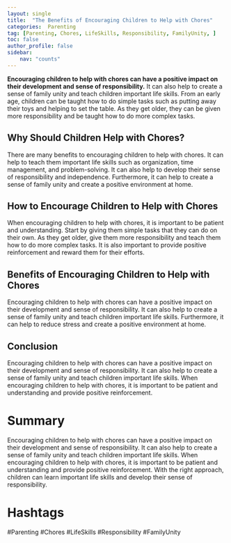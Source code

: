 ```yaml
---
layout: single
title:  "The Benefits of Encouraging Children to Help with Chores"
categories:  Parenting
tag: [Parenting, Chores, LifeSkills, Responsibility, FamilyUnity, ]
toc: false
author_profile: false
sidebar:
    nav: "counts"
---
```

    
**Encouraging children to help with chores can have a positive impact on their development and sense of responsibility.** It can also help to create a sense of family unity and teach children important life skills. From an early age, children can be taught how to do simple tasks such as putting away their toys and helping to set the table. As they get older, they can be given more responsibility and be taught how to do more complex tasks. 

## Why Should Children Help with Chores?

There are many benefits to encouraging children to help with chores. It can help to teach them important life skills such as organization, time management, and problem-solving. It can also help to develop their sense of responsibility and independence. Furthermore, it can help to create a sense of family unity and create a positive environment at home. 

## How to Encourage Children to Help with Chores

When encouraging children to help with chores, it is important to be patient and understanding. Start by giving them simple tasks that they can do on their own. As they get older, give them more responsibility and teach them how to do more complex tasks. It is also important to provide positive reinforcement and reward them for their efforts. 

## Benefits of Encouraging Children to Help with Chores

Encouraging children to help with chores can have a positive impact on their development and sense of responsibility. It can also help to create a sense of family unity and teach children important life skills. Furthermore, it can help to reduce stress and create a positive environment at home. 

## Conclusion

Encouraging children to help with chores can have a positive impact on their development and sense of responsibility. It can also help to create a sense of family unity and teach children important life skills. When encouraging children to help with chores, it is important to be patient and understanding and provide positive reinforcement. 

# Summary 

Encouraging children to help with chores can have a positive impact on their development and sense of responsibility. It can also help to create a sense of family unity and teach children important life skills. When encouraging children to help with chores, it is important to be patient and understanding and provide positive reinforcement. With the right approach, children can learn important life skills and develop their sense of responsibility. 

# Hashtags 

#Parenting #Chores #LifeSkills #Responsibility #FamilyUnity